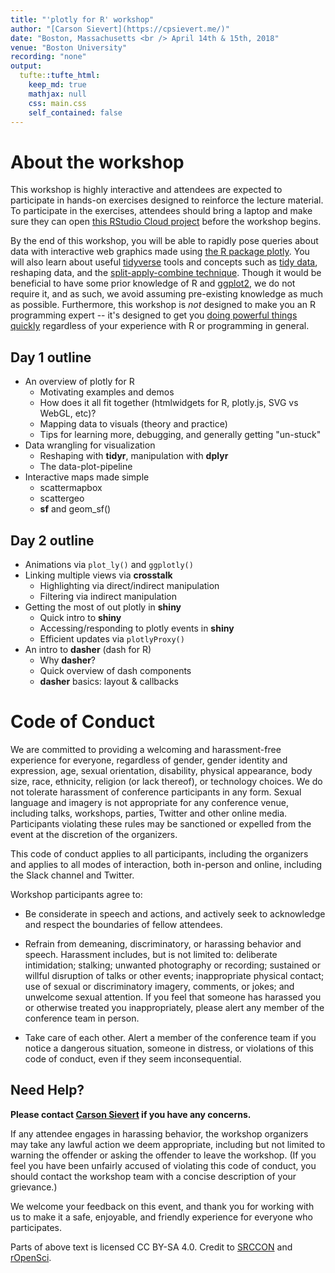 ```yaml
---
title: "'plotly for R' workshop"
author: "[Carson Sievert](https://cpsievert.me/)"
date: "Boston, Massachusetts <br /> April 14th & 15th, 2018"
venue: "Boston University"
recording: "none"
output: 
  tufte::tufte_html:
    keep_md: true
    mathjax: null
    css: main.css
    self_contained: false
---
```





# About the workshop

This workshop is highly interactive and attendees are expected to participate in hands-on exercises designed to reinforce the lecture material. To participate in the exercises, attendees should bring a laptop and make sure they can open [this RStudio Cloud project](https://rstudio.cloud/project/14090) before the workshop begins.

By the end of this workshop, you will be able to rapidly pose queries about data with interactive web graphics made using [the R package plotly](https://plot.ly/r/). You will also learn about useful [tidyverse](https://www.tidyverse.org/) tools and concepts such as [tidy data](https://cran.r-project.org/web/packages/tidyr/vignettes/tidy-data.html), reshaping data, and the [split-apply-combine technique](https://www.jstatsoft.org/article/view/v040i01). Though it would be beneficial to have some prior knowledge of R and [ggplot2](http://ggplot2.tidyverse.org/), we do not require it, and as such, we avoid assuming pre-existing knowledge as much as possible. Furthermore, this workshop is _not_ designed to make you an R programming expert -- it's designed to get you [doing powerful things quickly](http://varianceexplained.org/r/teach-hard-way/) regardless of your experience with R or programming in general.

## Day 1 outline

* An overview of plotly for R
    * Motivating examples and demos
    * How does it all fit together (htmlwidgets for R, plotly.js, SVG vs WebGL, etc)?
    * Mapping data to visuals (theory and practice)
    * Tips for learning more, debugging, and generally getting "un-stuck"
* Data wrangling for visualization
    * Reshaping with **tidyr**, manipulation with **dplyr**
    * The data-plot-pipeline
* Interactive maps made simple
    * scattermapbox
    * scattergeo
    * **sf** and geom_sf()

## Day 2 outline

* Animations via `plot_ly()` and `ggplotly()`
* Linking multiple views via **crosstalk**
    * Highlighting via direct/indirect manipulation
    * Filtering via indirect manipulation
* Getting the most of out plotly in **shiny**
    * Quick intro to **shiny**
    * Accessing/responding to plotly events in **shiny**
    * Efficient updates via `plotlyProxy()`
* An intro to **dasher** (dash for R)
    * Why **dasher**?
    * Quick overview of dash components
    * **dasher** basics: layout & callbacks

# Code of Conduct

We are committed to providing a welcoming and harassment-free experience for everyone, regardless of gender, gender identity and expression, age, sexual orientation, disability, physical appearance, body size, race, ethnicity, religion (or lack thereof), or technology choices. We do not tolerate harassment of conference participants in any form. Sexual language and imagery is not appropriate for any conference venue, including talks, workshops, parties, Twitter and other online media. Participants violating these rules may be sanctioned or expelled from the event at the discretion of the organizers.

This code of conduct applies to all participants, including the organizers and applies to all modes of interaction, both in-person and online, including the Slack channel and Twitter.

Workshop participants agree to:

* Be considerate in speech and actions, and actively seek to acknowledge and respect the boundaries of fellow attendees.

* Refrain from demeaning, discriminatory, or harassing behavior and speech. Harassment includes, but is not limited to: deliberate intimidation; stalking; unwanted photography or recording; sustained or willful disruption of talks or other events; inappropriate physical contact; use of sexual or discriminatory imagery, comments, or jokes; and unwelcome sexual attention. If you feel that someone has harassed you or otherwise treated you inappropriately, please alert any member of the conference team in person.

* Take care of each other. Alert a member of the conference team if you notice a dangerous situation, someone in distress, or violations of this code of conduct, even if they seem inconsequential.

## Need Help?

<b>Please contact [Carson Sievert](mailto:cpsievert1@gmail.com) if you have any concerns.</b>

If any attendee engages in harassing behavior, the workshop organizers may take any lawful action we deem appropriate, including but not limited to warning the offender or asking the offender to leave the workshop. (If you feel you have been unfairly accused of violating this code of conduct, you should contact the workshop team with a concise description of your grievance.)

We welcome your feedback on this event, and thank you for working with us to make it a safe, enjoyable, and friendly experience for everyone who participates.

Parts of above text is licensed CC BY-SA 4.0. Credit to [SRCCON](https://srccon.org) and [rOpenSci](http://textworkshop17.ropensci.org/).

